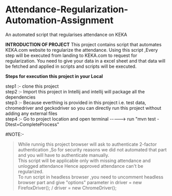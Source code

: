 # Attendance-Regularization-Automation-Assignment
An automated script that regularises attendance on KEKA

**INTRODUCTION OF PROJECT**
This project contains script that automates KEKA.com website to regularize the attendance. Using this script ,Every step will be executed from landing to KEKA.com to request for regularization. You need to give your data in a excel sheet and that data will be fetched and applied in scripts and scripts will be executed.

**Steps for execution this project in your Local**


step1 :- clone this project <br/>
step2 :- Import this project in Intellij and intellij will package all the dependencies <br/>
step3 :- Because everthing is provided in this project i.e. test data, chromedriver and geckodriver so you can directly run this project without adding any external files <br/>
step4 :- Go to project location and open terminal -----> run "mvn test -Dtest=CompleteProcess" <br/>


#NOTE:- <br/>
>While runnig this project browser will ask to authenticate 2-factor authentication ,So for security reasons we did not automated that part and you will have to authenticate manually. <br/>
>This script will be applicable only with missing attendance and unlogged attendance Hence approved attendance can't be regularized. <br/>
>To run script in headless browser ,you need to uncomment headless browser part and give "options" parameter in driver = new FirefoxDriver(); / driver = new ChromeDriver(); <br/>

